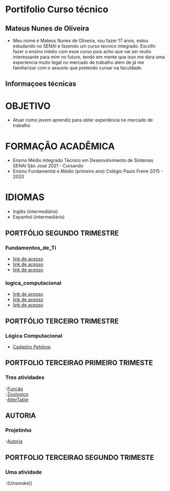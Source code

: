 # Portifolio Curso técnico
## Mateus Nunes de Oliveira
 - Meu nome é Mateus Nunes de Oliveira, vou fazer 17 anos, estou estudando no SENAI e fazendo um curso tecnico integrado. Escolhi fazer o ensino médio com esse curso pois acho que vai ser muito interessante para mim no futuro, tendo em mente que isso me dara uma experiencia muito legal no mercado de trabalho alem de já me familiarizar com o assunto que pretendo cursar na faculdade.
 
 ## Informaçoes técnicas
# OBJETIVO
- Atuar como jovem aprendiz para obter experiência no mercado de trabalho

# FORMAÇÃO ACADÊMICA
- Ensino Médio Integrado Técnico em Desenvolvimento de Sistemas 
SENAI São José
2021 - Cursando
- Ensino Fundamental e Médio (primeiro ano)
  Colégio Paulo Freire
2015 - 2020

# IDIOMAS
- Inglês (intermediário)
- Espanhol (intermediário)

## PORTFÓLIO SEGUNDO TRIMESTRE
### Fundamentos_de_Ti
- [link de acesso](fundamentos_de_ti/atividade1.sh)
- [link de acesso](fundamentos_de_ti/atividade2.sh)
- [link de acesso](fundamentos_de_ti/atividade3.sh)





### logica_computacional
- [link de acesso](logica_computacional/exemplos/atividade1.sh)
- [link de acesso](logica_computacional/exemplos/atividade2.sh)
- [link de acesso](logica_computacional/exemplos/atividade3.sh)

## PORTFÓLIO TERCEIRO TRIMESTRE
### Lógica Computacional
- [Cadastro Petshop](Logica_computacional)

## PORTFOLIO TERCEIRAO PRIMEIRO TRIMESTE
### Tres atividades

-[Função](Portifolio_terceirao1/funcao.sql) <br>
-[Zoologico](Portifolio_terceirao1/zoologico.sql) <br>
-[AlterTable](Portifolio_terceirao1/alteracao_tabela) <br>

## AUTORIA
### Projetinho

-[Autoria](autoria/projetinho) <br>

## PORTFOLIO TERCEIRAO SEGUNDO TRIMESTE
### Uma atividade
-[Unsmoke](



